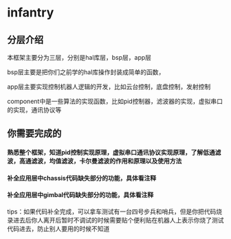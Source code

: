 # infantry
 
## 分层介绍
本框架主要分为三层，分别是hal库层，bsp层，app层

bsp层主要是把你们之前学的hal库操作封装成简单的函数，

app层主要实现控制机器人逻辑的开发，比如云台控制，底盘控制，发射控制

component中是一些算法的实现函数，比如pid控制器，滤波器的实现，虚拟串口的实现，通讯协议等

## 你需要完成的
#### 熟悉整个框架，知道pid控制实现原理，虚拟串口通讯协议实现原理，了解低通滤波，高通滤波，均值滤波，卡尔曼滤波的作用和原理以及使用方法
#### 补全应用层中chassis代码缺失部分的功能，具体看注释
#### 补全应用层中gimbal代码缺失部分的功能，具体看注释
tips：如果代码补全完成，可以拿车测试有一台四号步兵和哨兵，但是你把代码烧录进去后你人离开后暂时不调试的时候需要贴个便利贴在机器人上表示你烧了测试代码进去，防止别人要用的时候不知道